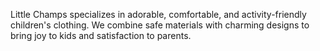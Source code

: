 Little Champs specializes in adorable, comfortable, and activity-friendly children's clothing. We combine safe materials with charming designs to bring joy to kids and satisfaction to parents.

